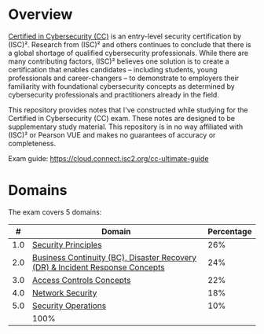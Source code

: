 


# Overview
[Certified in Cybersecurity (CC)](https://www.isc2.org/certified-in-cybersecurity) is an entry-level security certification by (ISC)². Research from (ISC)² and others continues to conclude that there is a global shortage of qualified cybersecurity professionals. While there are many contributing factors, (ISC)² believes one solution is to create a certification that enables candidates – including students, young professionals and career-changers – to demonstrate to employers their familiarity with foundational cybersecurity concepts as determined by cybersecurity professionals and practitioners already in the field.

This repository provides notes that I've constructed while studying for the Certified in Cybersecurity (CC) exam. These notes are designed to be supplementary study material. This repository is in no way affiliated with (ISC)² or Pearson VUE and makes no guarantees of accuracy or completeness.

Exam guide: https://cloud.connect.isc2.org/cc-ultimate-guide

# Domains
The exam covers 5 domains:

| # | Domain   |Percentage|
|---|---|---|
|1.0 | [Security Principles](https://github.com/erich-tech/ISC2_CC/tree/main/Domain_1#readme) | 26%|
|2.0 | [Business Continuity (BC), Disaster Recovery (DR) & Incident Response Concepts](https://github.com/erich-tech/ISC2_CC/tree/main/Domain_2#readme) | 24%|
|3.0 | [Access Controls Concepts](https://github.com/erich-tech/ISC2_CC/tree/main/Domain_3#readme) | 22%|
|4.0 | [Network Security](https://github.com/erich-tech/ISC2_CC/tree/main/Domain_4#readme) | 18%|
|5.0 | [Security Operations](https://github.com/erich-tech/ISC2_CC/tree/main/Domain_5#readme) | 10%|
| | 100%|
